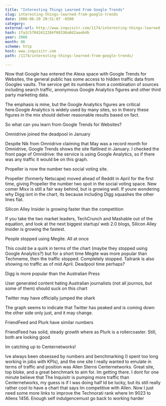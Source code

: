 ```yaml
---
title: "Interesting Things Learned From Google Trends"
slug: interesting-things-learned-from-google-trends
date: 2008-06-20 20:51:07 -0500
category: 
external-url: http://www.inquisitr.com/1174/interesting-things-learned-from-google-trends/
hash: 1fa2c57042412284f68336a0d2aaeb4b
year: 2008
month: 06
scheme: http
host: www.inquisitr.com
path: /1174/interesting-things-learned-from-google-trends/

---
```


Now that Google has entered the Alexa space with Google Trends for Websites, the general public has some access to hidden traffic data from Googles vaults. The service get its numbers from a combination of sources including search traffic, anonymous Google Analytics figures and other third party marketing data.

The emphasis is mine, but the Google Analytics figures are critical here.Google Analytics is widely used by many sites, so in theory these figures in the mix should deliver reasonable results based on fact.

So what can you learn from Google Trends for Websites?

Omnidrive joined the deadpool in January 

Despite Nik from Omnidrive claiming that May was a record month for Omnidrive, Google Trends shows the site flatlined in January. I checked the front page of Omnidrive: the service is using Google Analytics, so if there was any traffic it would be on this graph.



Propeller is now the number two social voting site.

Propeller (formerly Netscape) moved ahead of Reddit in April for the first time, giving Propeller the number two spot in the social voting space. New comer Mixx is still a fair way behind, but is growing well. If youre wondering why Digg isnt in the chart, its because including Digg squashes the other lines flat. 



Silicon Alley Insider is growing faster than the competition

If you take the two market leaders, TechCrunch and Mashable out of the equation, and look at the next biggest startup/ web 2.0 blogs, Silicon Alley Insider is growing the fastest.



People stopped using Megite. All at once

This could be a quirk in terms of the chart (maybe they stopped using Google Analytics?) but for a short time Megite was more popular than Techmeme, then the traffic stopped. Completely stopped. Tailrank is also showing no traffic as of mid April. Deadpool time perhaps? 



Digg is more popular than the Australian Press

User generated content hating Australian journalists (not all journos, but some of them) should suck on this chart



Twitter may have officially jumped the shark

The graph seems to indicate that Twitter has peaked and is coming down the other side only just, and it may change. 




FriendFeed and Plurk have similar numbers

FriendFeed has solid, steady growth where as Plurk is a rollercoaster. Still, both are looking good



Im catching up to Centernetworks!

Ive always been obsessed by numbers and benchmarking (I spent too long working in jobs with KPIs), and the one site I really wanted to emulate in terms of traffic and position was Allen Sterns Centernetworks. Great site, top bloke, and a great benchmark to aim for.  Im getting there. I dont for one minute believe that The Inquisitr is pumping more traffic than Centernetworks, my guess is if I was doing half Id be lucky, but its still really rather cool to have a chart that says Im competitive with Allen. Now I just need some more links to improve the Technorati rank where Im 9023 to Allens 1456. Enough self indulgencemust go back to working harder
